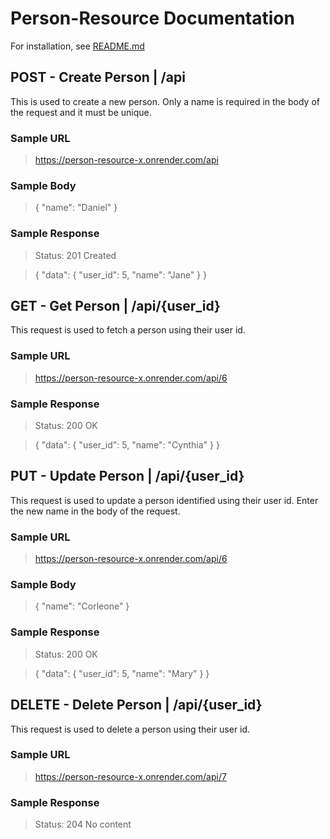 # Person-Resource Documentation
For installation, see [README.md](./README.md)

## POST - Create Person | /api
This is used to create a new person. Only a name is required in the body of the request and it must be unique.

### Sample URL
> https://person-resource-x.onrender.com/api

### Sample Body
>{
>    "name": "Daniel"
>}

### Sample Response
>Status: 201 Created

>{
>    "data": {
>        "user_id": 5,
>        "name": "Jane"
>    }
>}


## GET - Get Person | /api/{user_id}
This request is used to fetch a person using their user id.

### Sample URL
>https://person-resource-x.onrender.com/api/6

### Sample Response
>Status: 200 OK

>{
>    "data": {
>        "user_id": 5,
>        "name": "Cynthia"
>    }
>}

## PUT - Update Person | /api/{user_id}
This request is used to update a person identified using their user id. Enter the new name in the body of the request.

### Sample URL
>https://person-resource-x.onrender.com/api/6

### Sample Body
>{
>    "name": "Corleone"
>}

### Sample Response
> Status: 200 OK

>{
>    "data": {
>        "user_id": 5,
>        "name": "Mary"
>    }
>}


## DELETE - Delete Person | /api/{user_id}
This request is used to delete a person using their user id.

### Sample URL
> https://person-resource-x.onrender.com/api/7

### Sample Response
> Status: 204 No content